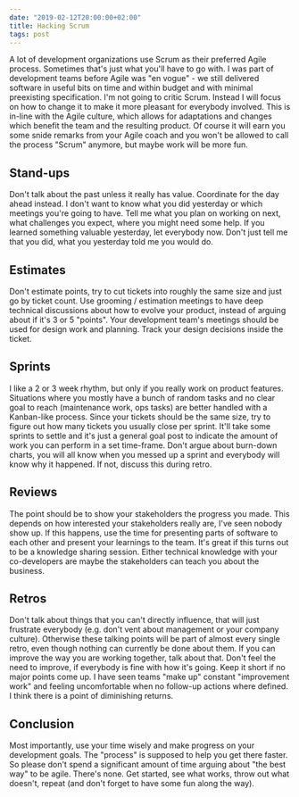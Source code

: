 ```yaml
---
date: "2019-02-12T20:00:00+02:00"
title: Hacking Scrum
tags: post
---
```


A lot of development organizations use Scrum as their preferred Agile process. Sometimes that's just what you'll have to go with. I was part of development teams before Agile was "en vogue" - we still delivered software in useful bits on time and within budget and with minimal preexisting specification. I'm not going to critic Scrum. Instead I will focus on how to change it to make it more pleasant for everybody involved. This is in-line with the Agile culture, which allows for adaptations and changes which benefit the team and the resulting product. Of course it will earn you some snide remarks from your Agile coach and you won't be allowed to call the process "Scrum" anymore, but maybe work will be more fun.

## Stand-ups

Don't talk about the past unless it really has value. Coordinate for the day ahead instead. I don't want to know what you did yesterday or which meetings you're going to have. Tell me what you plan on working on next, what challenges you expect, where you might need some help. If you learned something valuable yesterday, let everybody now. Don't just tell me that you did, what you yesterday told me you would do.

## Estimates

Don't estimate points, try to cut tickets into roughly the same size and just go by ticket count. Use grooming / estimation meetings to have deep technical discussions about how to evolve your product, instead of arguing about if it's 3 or 5 "points". Your development team's meetings should be used for design work and planning. Track your design decisions inside the ticket.

## Sprints

I like a 2 or 3 week rhythm, but only if you really work on product features. Situations where you mostly have a bunch of random tasks and no clear goal to reach (maintenance work, ops tasks) are better handled with a Kanban-like process. Since your tickets should be the same size, try to figure out how many tickets you usually close per sprint. It'll take some sprints to settle and it's just a general goal post to indicate the amount of work you can perform in a set time-frame. Don't argue about burn-down charts, you will all know when you messed up a sprint and everybody will know why it happened. If not, discuss this during retro.

## Reviews

The point should be to show your stakeholders the progress you made. This depends on how interested your stakeholders really are, I've seen nobody show up. If this happens, use the time for presenting parts of software to each other and present your learnings to the team. It's great if this turns out to be a knowledge sharing session. Either technical knowledge with your co-developers are maybe the stakeholders can teach you about the business.

## Retros

Don't talk about things that you can't directly influence, that will just frustrate everybody (e.g. don't vent about management or your company culture). Otherwise these talking points will be part of almost every single retro, even though nothing can currently be done about them.
If you can improve the way you are working together, talk about that. Don't feel the need to improve, if everybody is fine with how it's going. Keep it short if no major points come up. I have seen teams "make up" constant "improvement work" and feeling uncomfortable when no follow-up actions where defined. I think there is a point of diminishing returns.

## Conclusion

Most importantly, use your time wisely and make progress on your development goals. The "process" is supposed to help you get there faster. So please don't spend a significant amount of time arguing about "the best way" to be agile. There's none. Get started, see what works, throw out what doesn't, repeat (and don't forget to have some fun along the way).
